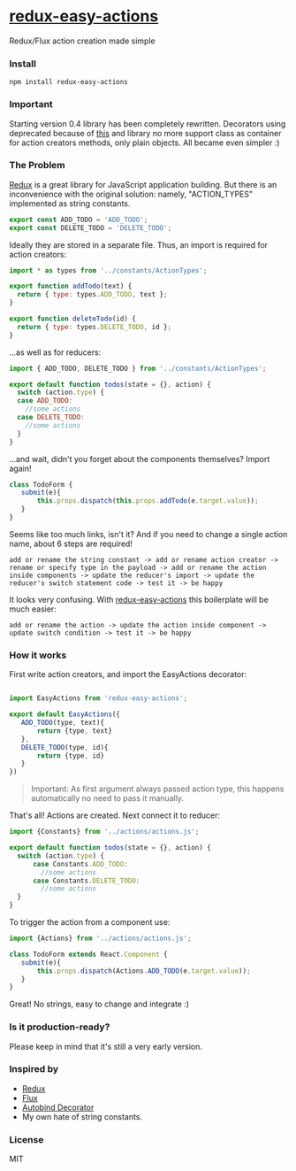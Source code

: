 # [redux-easy-actions](https://github.com/grigory-leonenko/redux-easy-actions)

Redux/Flux action creation made simple

### Install

```
npm install redux-easy-actions
```

### Important

Starting version 0.4 library has been completely rewritten. Decorators using deprecated because of [this](https://phabricator.babeljs.io/T2645) and library no more support class as container for action creators methods, only plain objects.
All became even simpler :)

### The Problem

[Redux](http://rackt.github.io/redux) is a great library for JavaScript application building. But there is an inconvenience with the original solution: namely, "ACTION_TYPES" implemented as string constants.


```js
export const ADD_TODO = 'ADD_TODO';
export const DELETE_TODO = 'DELETE_TODO';
```

Ideally they are stored in a separate file. Thus, an import is required for action creators:

```js
import * as types from '../constants/ActionTypes';

export function addTodo(text) {
  return { type: types.ADD_TODO, text };
}

export function deleteTodo(id) {
  return { type: types.DELETE_TODO, id };
}
```

...as well as for reducers:

```js
import { ADD_TODO, DELETE_TODO } from '../constants/ActionTypes';

export default function todos(state = {}, action) {
  switch (action.type) {
  case ADD_TODO:
    //some actions
  case DELETE_TODO:
    //some actions
  }
}
```

...and wait, didn't you forget about the components themselves? Import again!

```js
class TodoForm {
   submit(e){
       this.props.dispatch(this.props.addTodo(e.target.value));
   }
}
```

Seems like too much links, isn't it? And if you need to change a single action name, about 6 steps are required!

```
add or rename the string constant -> add or rename action creator -> rename or specify type in the payload -> add or rename the action inside components -> update the reducer's import -> update the reducer's switch statement code -> test it -> be happy
```

It looks very confusing. With [redux-easy-actions](https://github.com/grigory-leonenko/redux-easy-actions) this boilerplate will be much easier:

```
add or rename the action -> update the action inside component -> update switch condition -> test it -> be happy
```

### How it works

First write action creators, and import the EasyActions decorator:

```js

import EasyActions from 'redux-easy-actions';

export default EasyActions({
   ADD_TODO(type, text){
       return {type, text}
   },
   DELETE_TODO(type, id){
       return {type, id}
   }
})

```
> Important: As first argument always passed action type, this happens automatically no need to pass it manually. 

That's all! Actions are created. Next connect it to reducer:

```js
import {Constants} from '../actions/actions.js';

export default function todos(state = {}, action) {
  switch (action.type) {
      case Constants.ADD_TODO:
        //some actions
      case Constants.DELETE_TODO:
        //some actions
  }
}

```

To trigger the action from a component use:

```js
import {Actions} from '../actions/actions.js';

class TodoForm extends React.Component {
   submit(e){
       this.props.dispatch(Actions.ADD_TODO(e.target.value));
   }
}
```

Great! No strings, easy to change and integrate :)

### Is it production-ready?

Please keep in mind that it's still a very early version.

### Inspired by

* [Redux](http://rackt.github.io/redux)
* [Flux](https://facebook.github.io/flux/)
* [Autobind Decorator](https://github.com/andreypopp/autobind-decorator)
* My own hate of string constants.

### License

MIT
